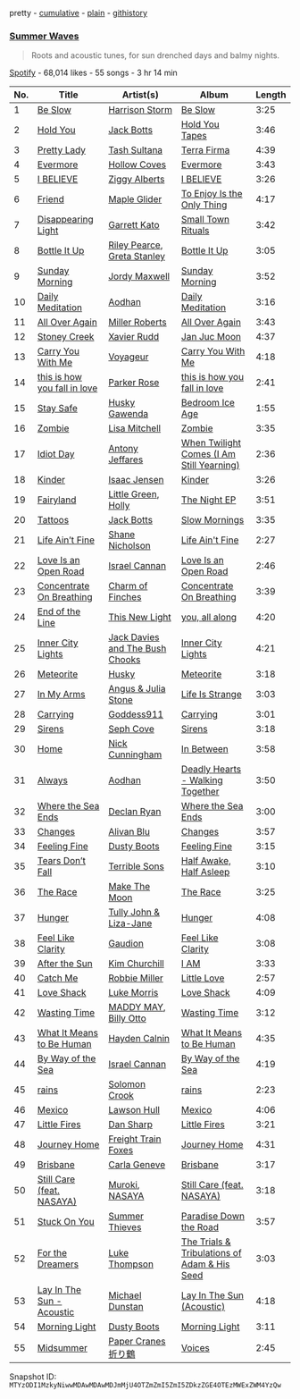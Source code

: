 pretty - [cumulative](/playlists/cumulative/37i9dQZF1DXcI8jhSl9B0G.md) - [plain](/playlists/plain/37i9dQZF1DXcI8jhSl9B0G) - [githistory](https://github.githistory.xyz/mackorone/spotify-playlist-archive/blob/main/playlists/plain/37i9dQZF1DXcI8jhSl9B0G)

### [Summer Waves](https://open.spotify.com/playlist/37i9dQZF1DXcI8jhSl9B0G)

> Roots and acoustic tunes, for sun drenched days and balmy nights.

[Spotify](https://open.spotify.com/user/spotify) - 68,014 likes - 55 songs - 3 hr 14 min

| No. | Title | Artist(s) | Album | Length |
|---|---|---|---|---|
| 1 | [Be Slow](https://open.spotify.com/track/3j2SaDGyzZhiifh5g5tmNw) | [Harrison Storm](https://open.spotify.com/artist/5Ld19xtpAR80G2boTcHaVx) | [Be Slow](https://open.spotify.com/album/2dUqjfW3uN8obZ6i1XnHCZ) | 3:25 |
| 2 | [Hold You](https://open.spotify.com/track/7E0RRIV0kb6ijUFaoKzfSf) | [Jack Botts](https://open.spotify.com/artist/4VeyhwBUfsaWMkQ2Ld8QNl) | [Hold You Tapes](https://open.spotify.com/album/2l2ksIRybv0BveIAdmFaJQ) | 3:46 |
| 3 | [Pretty Lady](https://open.spotify.com/track/77R5bq7AvzIevi8wicB3Oz) | [Tash Sultana](https://open.spotify.com/artist/6zVFRTB0Y1whWyH7ZNmywf) | [Terra Firma](https://open.spotify.com/album/6CubvryZSNI5UsrftXJqhK) | 4:39 |
| 4 | [Evermore](https://open.spotify.com/track/7LdUTzOChvJJbJPZNhJj5X) | [Hollow Coves](https://open.spotify.com/artist/7IAFAOtc9kTYNTizhLSWM6) | [Evermore](https://open.spotify.com/album/2Dr7n8XvcU65WuYaFZ9mmy) | 3:43 |
| 5 | [I BELIEVE](https://open.spotify.com/track/2Xqrj5tSNMmAlW2r8m6cUZ) | [Ziggy Alberts](https://open.spotify.com/artist/6tuPdaFPIytg3l2f51L7Hw) | [I BELIEVE](https://open.spotify.com/album/1MN1yM90jYm2DGrcwxTRlg) | 3:26 |
| 6 | [Friend](https://open.spotify.com/track/58IgTQTvqjMWLiVxkNVZxe) | [Maple Glider](https://open.spotify.com/artist/1Y3IqLN3JkfppIbJG2IWHk) | [To Enjoy Is the Only Thing](https://open.spotify.com/album/4cVX6h32CrAhowx4WGHb6E) | 4:17 |
| 7 | [Disappearing Light](https://open.spotify.com/track/2Gxsh6YOXHo6VMgllzoxYr) | [Garrett Kato](https://open.spotify.com/artist/4S3VOqqGguEZu3vbJMig4t) | [Small Town Rituals](https://open.spotify.com/album/7x5t8sO3oN9lkDDbOPLWGh) | 3:42 |
| 8 | [Bottle It Up](https://open.spotify.com/track/6Kevag30eZxaL3MBo6dIdL) | [Riley Pearce](https://open.spotify.com/artist/0A3HlWZGV8WrCcqxKM2neg), [Greta Stanley](https://open.spotify.com/artist/3lkwqHO5vO9jUlmJd0N5aC) | [Bottle It Up](https://open.spotify.com/album/6KyRKYNzETURqiupPRygbg) | 3:05 |
| 9 | [Sunday Morning](https://open.spotify.com/track/6EjxCRX9oiCDhxaSl0KcTl) | [Jordy Maxwell](https://open.spotify.com/artist/32adQJGzuFZNh9fBQXhisb) | [Sunday Morning](https://open.spotify.com/album/6blpw51RAg5g4h6Ykn2N9L) | 3:52 |
| 10 | [Daily Meditation](https://open.spotify.com/track/4wGmgCIQk4jBfbDXvH4LNE) | [Aodhan](https://open.spotify.com/artist/3rlMJg2MzNFDMUoupg8EPB) | [Daily Meditation](https://open.spotify.com/album/3ZFPHrwqnnOEgUU1JlqVha) | 3:16 |
| 11 | [All Over Again](https://open.spotify.com/track/5Em45mUmCF0n4Q6faQxxhK) | [Miller Roberts](https://open.spotify.com/artist/1J88SHfougnAYWOnonDtvL) | [All Over Again](https://open.spotify.com/album/3rOw0UUyB5dtP8Mj4qzPYL) | 3:43 |
| 12 | [Stoney Creek](https://open.spotify.com/track/0ik7YpGVcjTkXBrUv4SaqR) | [Xavier Rudd](https://open.spotify.com/artist/5lbM4g6bhxjNX7R5QHP2nD) | [Jan Juc Moon](https://open.spotify.com/album/0zXonPXtpDEb32sy6PkTsw) | 4:37 |
| 13 | [Carry You With Me](https://open.spotify.com/track/2zwWemTFAsXkKZYa1MFvRF) | [Voyageur](https://open.spotify.com/artist/4e96iK3tKVtBuCdQPjoik8) | [Carry You With Me](https://open.spotify.com/album/0x0JjWPGNvgnJ4KhJRaXeD) | 4:18 |
| 14 | [this is how you fall in love](https://open.spotify.com/track/0r9M8ibaXQcsRoODyUpZmi) | [Parker Rose](https://open.spotify.com/artist/1t08EEn6XWinnrPBMQzcwF) | [this is how you fall in love](https://open.spotify.com/album/1whjydDxsqNT56EuVTNxxp) | 2:41 |
| 15 | [Stay Safe](https://open.spotify.com/track/2OyUCgOQnG9n4FZCCk0XD7) | [Husky Gawenda](https://open.spotify.com/artist/1sNJ4MiIoUC38wEPkXdW1W) | [Bedroom Ice Age](https://open.spotify.com/album/2EqclbDgaBBTn0SSQfDmcl) | 1:55 |
| 16 | [Zombie](https://open.spotify.com/track/0LiD0XPrfp8dASlLaNKoGx) | [Lisa Mitchell](https://open.spotify.com/artist/53f2OKMfVLTsHFkGyA5dnz) | [Zombie](https://open.spotify.com/album/4kMsFylgetTOgEenaqqrUW) | 3:35 |
| 17 | [Idiot Day](https://open.spotify.com/track/1Sizsyh5IFxCldO3vyNTn4) | [Antony Jeffares](https://open.spotify.com/artist/7iG6YfPIDZS6ZwbnCf56of) | [When Twilight Comes \(I Am Still Yearning\)](https://open.spotify.com/album/3z7s2nqsEcdmQiQzw5qaDm) | 2:36 |
| 18 | [Kinder](https://open.spotify.com/track/15qbB1N6kGsNyCJp5C282W) | [Isaac Jensen](https://open.spotify.com/artist/2mUTW5cFUAQxpWOjq31yYb) | [Kinder](https://open.spotify.com/album/7re2kB1LFDctQqwQhodsIy) | 3:26 |
| 19 | [Fairyland](https://open.spotify.com/track/6CVtLr3bbHUYaLrgBylLXZ) | [Little Green](https://open.spotify.com/artist/0Kcz7AMOkHHye7xhLJUWTy), [Holly](https://open.spotify.com/artist/0CYjis6hfG45tEhjGMNL33) | [The Night EP](https://open.spotify.com/album/3mZWoEDVRirGx81IpkwCrT) | 3:51 |
| 20 | [Tattoos](https://open.spotify.com/track/2FVVu9NYYJcsJZyludnA5p) | [Jack Botts](https://open.spotify.com/artist/4VeyhwBUfsaWMkQ2Ld8QNl) | [Slow Mornings](https://open.spotify.com/album/4klmewvkTrB4zj1NuRohTZ) | 3:35 |
| 21 | [Life Ain’t Fine](https://open.spotify.com/track/2kpLd6FEDxATYzeve3SXZT) | [Shane Nicholson](https://open.spotify.com/artist/2VGE8KFAYM3yE0qOsDGf6t) | [Life Ain't Fine](https://open.spotify.com/album/3cGwh7qmuvXOwx49k5qsCn) | 2:27 |
| 22 | [Love Is an Open Road](https://open.spotify.com/track/6nn3h5deAeDf0qgfOW8Hvz) | [Israel Cannan](https://open.spotify.com/artist/4EMl4Y4uEh32Jmfgi6bYZx) | [Love Is an Open Road](https://open.spotify.com/album/5YfnRr6B3SRgJvB1Wl5dC8) | 2:46 |
| 23 | [Concentrate On Breathing](https://open.spotify.com/track/2Tme0GsTtJd8o3CqAd8o2r) | [Charm of Finches](https://open.spotify.com/artist/2vfDwM6xqZbOjg5h6VLoke) | [Concentrate On Breathing](https://open.spotify.com/album/0u2Sv2RH4Yx6MwZMUI5Omu) | 3:39 |
| 24 | [End of the Line](https://open.spotify.com/track/4FQVyRqhQrI6QtwSpwE9bX) | [This New Light](https://open.spotify.com/artist/6A6Iy2NAlSomrHjx13YumR) | [you, all along](https://open.spotify.com/album/2JbSkrtowXyfnR89YMx3Wh) | 4:20 |
| 25 | [Inner City Lights](https://open.spotify.com/track/7gWddNhFG1IbqNsFlnQBGQ) | [Jack Davies and The Bush Chooks](https://open.spotify.com/artist/1a6a0hVxotITvRTjVXaT9n) | [Inner City Lights](https://open.spotify.com/album/7CY4x6g4SqIOXzzAFqtdHw) | 4:21 |
| 26 | [Meteorite](https://open.spotify.com/track/5BTHyWBG54XkPukJyIUWW6) | [Husky](https://open.spotify.com/artist/47nuMLurQsLP1gLK7gJtis) | [Meteorite](https://open.spotify.com/album/2KAsSyMMP4pySh1dWMbCj3) | 3:18 |
| 27 | [In My Arms](https://open.spotify.com/track/13RNv4OHDHgjlHgYhzzD3O) | [Angus & Julia Stone](https://open.spotify.com/artist/4tvKz56Tr39bkhcQUTO0Xr) | [Life Is Strange](https://open.spotify.com/album/6ozSLuLzK71i6l4o2OiN1A) | 3:03 |
| 28 | [Carrying](https://open.spotify.com/track/3CfVLDjFpdQxO0kHDin4En) | [Goddess911](https://open.spotify.com/artist/55qm9Rk7W6cAQa0nVIiqd8) | [Carrying](https://open.spotify.com/album/2OzYe3Dj6wxlpckkb8MGoj) | 3:01 |
| 29 | [Sirens](https://open.spotify.com/track/1w03K9ePtRmWKVwwEgRKvB) | [Seph Cove](https://open.spotify.com/artist/1cwhYOFjPswXuRKLrwJrff) | [Sirens](https://open.spotify.com/album/7D2B8DNjDOauyMGPHmRLTK) | 3:18 |
| 30 | [Home](https://open.spotify.com/track/7jVxFSofsmJaJytScnXydF) | [Nick Cunningham](https://open.spotify.com/artist/61lzv3WIqOcGbgAdI0QqXt) | [In Between](https://open.spotify.com/album/1qjSdvNNmUPF9MBYe4gezU) | 3:58 |
| 31 | [Always](https://open.spotify.com/track/2rapj0PNYacYq9HiGJTJ4o) | [Aodhan](https://open.spotify.com/artist/3rlMJg2MzNFDMUoupg8EPB) | [Deadly Hearts \- Walking Together](https://open.spotify.com/album/2K7G4yBnvKCVnqrZNWwImT) | 3:50 |
| 32 | [Where the Sea Ends](https://open.spotify.com/track/7kXhaxzhKlq0vclx65MWhA) | [Declan Ryan](https://open.spotify.com/artist/4uhtAOY9Y8fEbAuUUQMhrG) | [Where the Sea Ends](https://open.spotify.com/album/1BIRNMaDooWSxpkyTokHBL) | 3:00 |
| 33 | [Changes](https://open.spotify.com/track/4PBphrsOgdlSPYmT1amL7D) | [Alivan Blu](https://open.spotify.com/artist/1maNTaIZSwGov0ogXWNwCb) | [Changes](https://open.spotify.com/album/5SWUlMmFPjeZaEKHirwc0C) | 3:57 |
| 34 | [Feeling Fine](https://open.spotify.com/track/7nFzhJY6qquGuYp5SZkSMF) | [Dusty Boots](https://open.spotify.com/artist/4f7aac6rSCC2VopLH049zY) | [Feeling Fine](https://open.spotify.com/album/1d4NX4I7UalL37vhDKNJKM) | 3:15 |
| 35 | [Tears Don’t Fall](https://open.spotify.com/track/2T3whAdkzXCT58yFXsZgjm) | [Terrible Sons](https://open.spotify.com/artist/3eaJ1prUilN6z7yoFx9u2g) | [Half Awake, Half Asleep](https://open.spotify.com/album/7cHSI1g84HZbJ2GwauTahA) | 3:10 |
| 36 | [The Race](https://open.spotify.com/track/2qhnDybSlDXwynRtTY2zfi) | [Make The Moon](https://open.spotify.com/artist/76i6rj2RihHAsdPAjURx1M) | [The Race](https://open.spotify.com/album/460LhAQP66yaem9mxq6yhW) | 3:25 |
| 37 | [Hunger](https://open.spotify.com/track/0ADe9aTzgOVhEMAY80kUbp) | [Tully John & Liza\-Jane](https://open.spotify.com/artist/1hENmUFTXkckLPb7sF16nV) | [Hunger](https://open.spotify.com/album/6wXOGyDnQXfxv0v8PZfM0q) | 4:08 |
| 38 | [Feel Like Clarity](https://open.spotify.com/track/016dLlAVQIkvND7FPAiitb) | [Gaudion](https://open.spotify.com/artist/1l0TemHJ4m9K2hhuZC9fYI) | [Feel Like Clarity](https://open.spotify.com/album/5Eb9IjtZ2mTqg7yX6vh8Sk) | 3:08 |
| 39 | [After the Sun](https://open.spotify.com/track/48RnhqwWJba2PMoy9ZItxL) | [Kim Churchill](https://open.spotify.com/artist/0ZmJRBCKYicwq9n4FjZpho) | [I AM](https://open.spotify.com/album/61eBjmrl0HdW6LGhcx6da0) | 3:33 |
| 40 | [Catch Me](https://open.spotify.com/track/69iZHDveavg2RvuhevpsjW) | [Robbie Miller](https://open.spotify.com/artist/0lkWoQLsP4QWkqefjR9IH1) | [Little Love](https://open.spotify.com/album/0Fm7qXRFQORyiAXCMOecjs) | 2:57 |
| 41 | [Love Shack](https://open.spotify.com/track/2zbuLLg1jSNhHVEBVlwcgG) | [Luke Morris](https://open.spotify.com/artist/79i6PErg0CppXj9tpcxdOi) | [Love Shack](https://open.spotify.com/album/2zJN6bhIPoTUviXdNslg8C) | 4:09 |
| 42 | [Wasting Time](https://open.spotify.com/track/3gxRgVnfMp6AgHtaHzYeAh) | [MADDY MAY](https://open.spotify.com/artist/53ugKVVbmwpUEI42eNG9Mu), [Billy Otto](https://open.spotify.com/artist/68K7z2GTeiBnNteSfDGOzH) | [Wasting Time](https://open.spotify.com/album/0tAi1OxUfCzEuS3oh9g2Gp) | 3:12 |
| 43 | [What It Means to Be Human](https://open.spotify.com/track/0EVKjOkZaDzPr5UAFyjfk8) | [Hayden Calnin](https://open.spotify.com/artist/19OAtq7pNHnBRKJORFeahx) | [What It Means to Be Human](https://open.spotify.com/album/6M3PByvWK0RdJjRsJYO82q) | 4:35 |
| 44 | [By Way of the Sea](https://open.spotify.com/track/2EjmXBw49KJqZXjH2dKTZC) | [Israel Cannan](https://open.spotify.com/artist/4EMl4Y4uEh32Jmfgi6bYZx) | [By Way of the Sea](https://open.spotify.com/album/2hn1o2h58pswUpiYDw9eMg) | 4:19 |
| 45 | [rains](https://open.spotify.com/track/4GNk8J7ApnCVax7dKvLRnE) | [Solomon Crook](https://open.spotify.com/artist/5B5cUiibtKjZKaXgQdV3G1) | [rains](https://open.spotify.com/album/26iiPtEXta6wX8yBQ0O7OZ) | 2:23 |
| 46 | [Mexico](https://open.spotify.com/track/47aHDHL31kg3h1qZvz2LX9) | [Lawson Hull](https://open.spotify.com/artist/218354K2Ph7ewCzbVvGe0K) | [Mexico](https://open.spotify.com/album/3zQdAvd7yphzVjGx23Ghrs) | 4:06 |
| 47 | [Little Fires](https://open.spotify.com/track/2qTjq34Q45ROxC4bMGQ2D5) | [Dan Sharp](https://open.spotify.com/artist/3i2HzXnpemXZ7oWrSEijD3) | [Little Fires](https://open.spotify.com/album/4rh7iRMkF73Et2tNTM5H4a) | 3:21 |
| 48 | [Journey Home](https://open.spotify.com/track/5Lo2hiUPj7z32oB3XSHb29) | [Freight Train Foxes](https://open.spotify.com/artist/2kX9CiUl1AAvmXGU3lFHDZ) | [Journey Home](https://open.spotify.com/album/0eHppmZysZlFDqXqdzr9cM) | 4:31 |
| 49 | [Brisbane](https://open.spotify.com/track/5dM2L19MdawMyQw3nSUsFQ) | [Carla Geneve](https://open.spotify.com/artist/0UzJFZTzFyN6EYjenzezfT) | [Brisbane](https://open.spotify.com/album/5gpHY3opXOnjD074pF2JKR) | 3:17 |
| 50 | [Still Care \(feat\. NASAYA\)](https://open.spotify.com/track/4m5Kgsr6ZL9RtPTiRptOof) | [Muroki](https://open.spotify.com/artist/3Nvjwz6gDry7Uume9kjCBT), [NASAYA](https://open.spotify.com/artist/5932gYdqLCu1ftKVXf1PO4) | [Still Care \(feat\. NASAYA\)](https://open.spotify.com/album/6M2fIu2ezYUwMBLCI4C2vM) | 3:18 |
| 51 | [Stuck On You](https://open.spotify.com/track/5DkxnItpcG9oqpdwORiZzN) | [Summer Thieves](https://open.spotify.com/artist/4WCnYYTO46t5FujuWKOc4W) | [Paradise Down the Road](https://open.spotify.com/album/2a0TNEB0ljsokVLeCqWONF) | 3:57 |
| 52 | [For the Dreamers](https://open.spotify.com/track/3wLIctUIIgOhfpiUXndEoT) | [Luke Thompson](https://open.spotify.com/artist/2Cd44ho20XhLnQu1ArHqWh) | [The Trials & Tribulations of Adam & His Seed](https://open.spotify.com/album/3wyWGsJQXn7753hSSzy5dU) | 3:03 |
| 53 | [Lay In The Sun \- Acoustic](https://open.spotify.com/track/3DhcCcb1Dtio6m7TWtrpXZ) | [Michael Dunstan](https://open.spotify.com/artist/1NiUyWpQtsymFf3Ks4DZlt) | [Lay In The Sun \(Acoustic\)](https://open.spotify.com/album/2Pej2KgeAEZUC0YcsxK81V) | 4:18 |
| 54 | [Morning Light](https://open.spotify.com/track/4WTshd9xB6Y3HHd8snMMQ1) | [Dusty Boots](https://open.spotify.com/artist/4f7aac6rSCC2VopLH049zY) | [Morning Light](https://open.spotify.com/album/78DnLLGhKsf0jgegmqSja9) | 3:11 |
| 55 | [Midsummer](https://open.spotify.com/track/0WuXqVDS9LLN41RGSAXuVe) | [Paper Cranes 折り鶴](https://open.spotify.com/artist/5YZSzTjciJAaAek3ujVhpc) | [Voices](https://open.spotify.com/album/4MR4vc3bWQwAaZdbAmH7t9) | 2:45 |

Snapshot ID: `MTYzODI1MzkyNiwwMDAwMDAwMDJmMjU4OTZmZmI5ZmI5ZDkzZGE4OTEzMWExZWM4YzQw`
